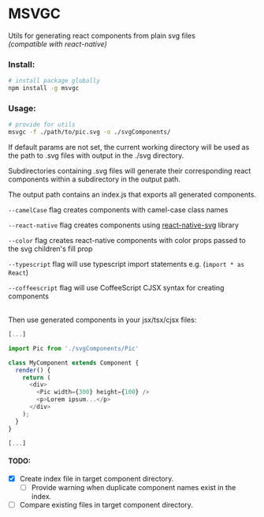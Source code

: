 # MSVGC

Utils for generating react components from plain svg files <br />
*(compatible with react-native)*

### Install:
```bash
# install package globally
npm install -g msvgc
```
### Usage:
```bash
# provide for utils
msvgc -f ./path/to/pic.svg -o ./svgComponents/
```

If default params are not set, the current working
directory will be used as the path to .svg files with output in the ./svg directory.

Subdirectories containing .svg files will generate their corresponding react components within a subdirectory in the output path.

The output path contains an index.js that exports all generated components.

`--camelCase` flag creates components with camel-case class names

`--react-native` flag creates components using [react-native-svg](https://github.com/react-native-community/react-native-svg) library

`--color` flag creates react-native components with color props passed to the svg children's fill prop

`--typescript` flag will use typescript import statements e.g. (`import * as React`)

`--coffeescript` flag will use CoffeeScript CJSX syntax for creating components

<br />
Then use generated components in your jsx/tsx/cjsx files:

```js
[...]

import Pic from './svgComponents/Pic'

class MyComponent extends Component {
  render() {
    return (
      <div>
        <Pic width={300} height={100} />
        <p>Lorem ipsum...</p>
      </div>
    );
  }
}

[...]
```

#### TODO:
- [x] Create index file in target component directory.
  - [ ] Provide warning when duplicate component names exist in the index.
- [ ] Compare existing files in target component directory.
